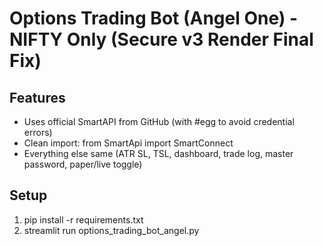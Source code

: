 # Options Trading Bot (Angel One) - NIFTY Only (Secure v3 Render Final Fix)

## Features
- Uses official SmartAPI from GitHub (with #egg to avoid credential errors)
- Clean import: from SmartApi import SmartConnect
- Everything else same (ATR SL, TSL, dashboard, trade log, master password, paper/live toggle)

## Setup
1. pip install -r requirements.txt
2. streamlit run options_trading_bot_angel.py
